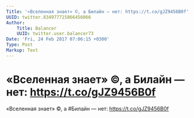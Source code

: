 ```yaml
---
Title: '«Вселенная знает» ©, а Билайн — нет: https://t.co/gJZ9456B0f'
UUID: twitter.834977715866456066
Author:
    Title: Balancer
    UUID: twitter.user.balancer73
Date: 'Fri, 24 Feb 2017 07:06:15 +0300'
Type: Post
Markup: Text
---
```


# «Вселенная знает» ©, а Билайн — нет: https://t.co/gJZ9456B0f

«Вселенная знает» ©, а #Билайн — нет:
https://t.co/gJZ9456B0f